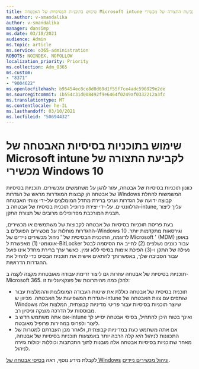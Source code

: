 ```yaml
---
title: שימוש בתוכניות הבסיסיות של האבטחה Microsoft intune לקביעת התצורה של מכשירי Windows 10
ms.author: v-smandalika
author: v-smandalika
manager: dansimp
ms.date: 03/10/2021
audience: Admin
ms.topic: article
ms.service: o365-administration
ROBOTS: NOINDEX, NOFOLLOW
localization_priority: Priority
ms.collection: Adm_O365
ms.custom:
- "8371"
- "9004622"
ms.openlocfilehash: b95454ec8ce8d0d69d1f55f7ce4adc596929e2de
ms.sourcegitcommit: 1b554c31d008492f9e6464f0249af0332212a3fc
ms.translationtype: MT
ms.contentlocale: he-IL
ms.lasthandoff: 03/10/2021
ms.locfileid: "50694432"
---
```

# <a name="use-the-microsoft-intune-security-baselines-for-configuring-windows-10-devices"></a>שימוש בתוכניות בסיסיות האבטחה של Microsoft intune לקביעת התצורה של מכשירי Windows 10

כוונון תוכניות בסיסיות של אבטחה, עזור להגן על משתמשים ומכשירים. תוכניות בסיסיות של אבטחה הן קבוצות המוגדרות מראש של הגדרות Windows המשמשות להחלת קבוצה ידועה של הגדרות וערכי ברירת מחדל המומלצים על-ידי צוותי האבטחה הרלוונטיים. על-ידי יצירת פרופיל תוכנית בסיסית של אבטחה ב-intune, עליך ליצור תבנית המורכבת מפרופילים מרובים של תצורת התקן.

בעת פריסת תוכניות בסיסיות של אבטחה לקבוצות של משתמשים או מכשירים, ההגדרות מוחלות על מכשירים הפועלים ב-Windows 10 וגירסאות מתקדמות יותר. לדוגמה, התוכנית הבסיסית של ' ניהול מכשירים ניידים של Microsoft ' (MDM) באופן אוטומטי (1) מאפשרת ל-BitLocker עבור כוננים נשלפים (2) לחייב את הסיסמה לבטל נעילה של התקן ו-(3) הפיכת אימות בסיסי ללא זמין. כאשר ערך ברירת מחדל אינו פועל עבור הסביבה שלך, באפשרותך להתאים אישית את תוכנית הבסיס כדי להחיל את ההגדרות הדרושות.

תוכניות בסיסיות של אבטחה עוזרות גם ליצור זרימת עבודה מאובטחת מקצה לקצה ב-Microsoft 365. להלן כמה מהיתרונות של פונקציונליות זו:
- תוכנית בסיסית של אבטחה כוללת את שיטות העבודה המומלצות וההמלצות עבור הגדרות המשפיעות על האבטחה. מכיוון ש-intune שותפים עם צוות האבטחה של Windows שיוצר תוכניות בסיסיות עבור פריטי מדיניות קבוצתית, המלצות אלה מבוססות על הדרכה מוצקה וניסיון רב.
- אם אתה משתמש חדש ב-intune ואינך בטוח היכן להתחיל, בסיסי אבטחה יסייע לך ליצור ולפרוס במהירות פרופיל מאובטח.
- אם אתה משתמש כעת במדיניות קבוצתית, ולאחר מכן העברתם למטרות של התכוונות לניהול היא קלה הרבה יותר באמצעות תוכניות בסיסיות של אבטחה, מאחר שתוכניות בסיסיות אבטחה אלה מובנות לתוך התכתבות וכוללות יכולות גזירה לניהול.

לקבלת מידע נוסף, ראה [בסיסי אבטחה של Windows](https://docs.microsoft.com/windows/security/threat-protection/windows-security-baselines) [וניהול מכשירים ניידים](https://docs.microsoft.com/windows/client-management/mdm/).
